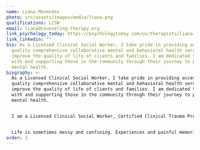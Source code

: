 ```yaml
---
name: Liana Menendez
photo: src/assets/images/media/liana.png
qualifications: LCSW
email: liana@counseling-therapy.org
link_psychology_today: https://psychologytoday.com/us/therapists/liana-menendez-port-orange-fl/701796
link_linkedin: ""
bio: As a Licensed Clinical Social Worker, I take pride in providing accessible,
  quality comprehensive collaborative mental and behavioral health services to
  improve the quality of life of clients and families. I am dedicated to working
  with and supporting those in the community through their journey to positive
  mental health.
biography: >-
  As a Licensed Clinical Social Worker, I take pride in providing accessible,
  quality comprehensive collaborative mental and behavioral health services to
  improve the quality of life of clients and families. I am dedicated to working
  with and supporting those in the community through their journey to positive
  mental health.


  I am a Licensed Clinical Social Worker, Certified Clinical Trauma Professional, and EMDR trained.


  Life is sometimes messy and confusing. Experiences and painful memories weave through aspects of our lives and can be overwhelming and unbearable for anyone. Even when problems aren't so big and it would be helpful to talk to someone, I am available to listen, assist, and support your growth and well-being.
order: 3
---
```

